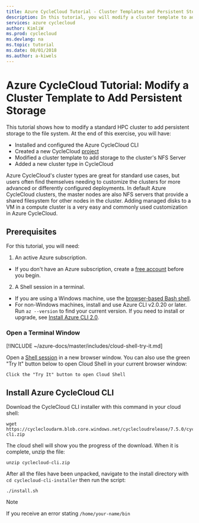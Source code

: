 ```yaml
---
title: Azure CycleCloud Tutorial - Cluster Templates and Persistent Storage | Microsoft Docs
description: In this tutorial, you will modify a cluster template to add storage to the cluster's NFS server.
services: azure cyclecloud
author: KimliW
ms.prod: cyclecloud
ms.devlang: na
ms.topic: tutorial
ms.date: 08/01/2018
ms.author: a-kiwels
---
```


# Azure CycleCloud Tutorial: Modify a Cluster Template to Add Persistent Storage

This tutorial shows how to modify a standard HPC cluster to add persistent storage to the file system. At the end of this exercise, you will have:

* Installed and configured the Azure CycleCloud CLI
* Created a new CycleCloud [project](~/projects.md)
* Modified a cluster template to add storage to the cluster's NFS Server
* Added a new cluster type in CycleCloud

Azure CycleCloud's cluster types are great for standard use cases, but users often find themselves needing to customize the clusters for more advanced or differently configured deployments. In default Azure CycleCloud clusters, the master nodes are also NFS servers that provide a shared filesystem for other nodes in the cluster. Adding managed disks to a VM in a compute cluster is a very easy and commonly used customization in Azure CycleCloud.

## Prerequisites

For this tutorial, you will need:

1. An active Azure subscription.
  * If you don't have an Azure subscription, create a [free account](https://azure.microsoft.com/free/) before you begin.
2. A Shell session in a terminal.
  * If you are using a Windows machine, use the [browser-based Bash shell](https://shell.azure.com).
  * For non-Windows machines, install and use Azure CLI v2.0.20 or later. Run `az --version` to find your current version. If you need to install or upgrade, see [Install Azure CLI 2.0](/cli/azure/install-azure-cli).

### Open a Terminal Window

[!INCLUDE ~/azure-docs/master/includes/cloud-shell-try-it.md]


Open a [Shell session](https://shell.azure.com) in a new browser window. You can also use the green "Try It" button below to open Cloud Shell in your current browser window:

```azurecli-interactive
Click the "Try It" button to open Cloud Shell
```

## Install Azure CycleCloud CLI

Download the CycleCloud CLI installer with this command in your cloud shell:

```azurecli-interactive
wget https://cyclecloudarm.blob.core.windows.net/cyclecloudrelease/7.5.0/cyclecloud-cli.zip
```

The cloud shell will show you the progress of the download. When it is complete, unzip the file:

```azurecli-interactive
unzip cyclecloud-cli.zip
```

After all the files have been unpacked, navigate to the install directory with `cd cyclecloud-cli-installer` then run the script:

```azurecli-interactive
./install.sh
```

> [!NOTE]
> If you receive an error stating `/home/your-name/bin`
